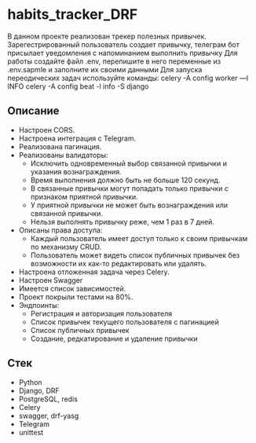 # habits_tracker_DRF
В данном проекте реализован трекер полезных привычек. 
Зарегестрированный пользователь создает привычку, телеграм бот присылает уведомления с напоминанием выполнить привычку
Для работы создайте файл .env, перепишите в него переменные из .env.sapmle и заполните их своими данными
Для запуска переодических задач используйте команды:
celery -A config worker —l INFO
celery -A config beat -l info -S django

## Описание
* Настроен CORS.
* Настроена интеграция с Telegram.
* Реализована пагинация.
* Реализованы валидаторы:
  * Исключить одновременный выбор связанной привычки и указания вознаграждения.
  * Время выполнения должно быть не больше 120 секунд.
  * В связанные привычки могут попадать только привычки с признаком приятной привычки.
  * У приятной привычки не может быть вознаграждения или связанной привычки.
  * Нельзя выполнять привычку реже, чем 1 раз в 7 дней.
* Описаны права доступа:
    * Каждый пользователь имеет доступ только к своим привычкам по механизму CRUD.
    * Пользователь может видеть список публичных привычек без возможности их как-то редактировать или удалять.
* Настроена отложенная задача через Celery.
* Настроен Swagger
* Имеется список зависимостей.
* Проект покрыли тестами на 80%.
* Эндпоинты:
  * Регистрация и авторизация пользователя
  * Список привычек текущего пользователя с пагинацией
  * Список публичных привычек
  * Создание, редкатирование и удаление привычки
## Стек
* Python
* Django, DRF
* PostgreSQL, redis
* Celery
* swagger, drf-yasg
* Telegram
* unittest
